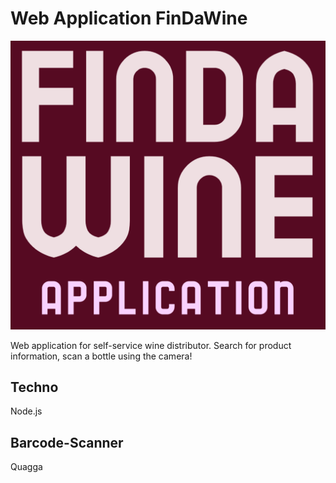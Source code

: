 # Web Application FinDaWine

![enter image description here](https://github.com/Matvienkoa/FinDaWine-Frontend/blob/master/src/assets/title.png?raw=true)


Web application for self-service wine distributor. Search for product information, scan a bottle using the camera!

## Techno

Node.js

## Barcode-Scanner

Quagga

